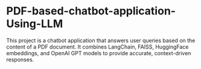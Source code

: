 # PDF-based-chatbot-application-Using-LLM
This project is a chatbot application that answers user queries based on the content of a PDF document. It combines LangChain, FAISS, HuggingFace embeddings, and OpenAI GPT models to provide accurate, context-driven responses.
